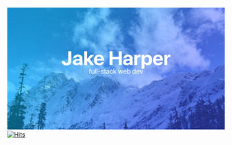 ![Jake Harper](https://github.com/lil-j/lil-j/blob/master/jake%20banner.jpg)
[![Hits](https://hits.seeyoufarm.com/api/count/incr/badge.svg?url=https%3A%2F%2Fgithub.com%2Flil-j%2Fhit-counter&count_bg=%23197FAA&title_bg=%23555555&icon=&icon_color=%23E7E7E7&title=hits&edge_flat=false)](https://hits.seeyoufarm.com)
